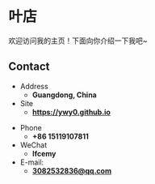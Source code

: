 # 叶店

欢迎访问我的主页！下面向你介绍一下我吧\~

<!-- .slide -->

## Contact

- Address
  - **Guangdong, China**
- Site
  - **<https://ywy0.github.io>**

<!-- .slide vertical=true -->

- Phone
  - **+86 15119107811**
- WeChat
  - **lfcemy**
- E-mail:
  - **[3082532836@qq.com](mailto:3082532836@qq.com)**